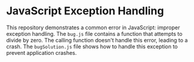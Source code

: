 # JavaScript Exception Handling

This repository demonstrates a common error in JavaScript: improper exception handling. The `bug.js` file contains a function that attempts to divide by zero.  The calling function doesn't handle this error, leading to a crash.  The `bugSolution.js` file shows how to handle this exception to prevent application crashes.